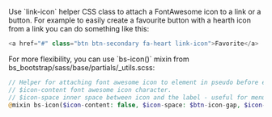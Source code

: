 Use \`link-icon\` helper CSS class to attach a FontAwesome icon to a link or a button. For example to easily create a favourite button with a hearth icon from a link you can do something like this:

```php
<a href="#" class="btn btn-secondary fa-heart link-icon">Favorite</a>
```

For more flexibility, you can use \`bs-icon()\` mixin from bs\_bootstrap/sass/base/partials/\_utils.scss:

```php
// Helper for attaching font awesome icon to element in pseudo before element.
// $icon-content font awesome icon character.
// $icon-space inner space between icon and the label - useful for menu items.
@mixin bs-icon($icon-content: false, $icon-space: $btn-icon-gap, $icon-position: 'before', $responsive_label: true);
```